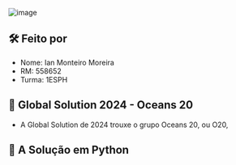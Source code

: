 ![image](https://github.com/ianmonteirom/Global-Solution-1/assets/152393807/43d4cab7-3cf3-4746-9466-973973aed29a)

## 🛠️ Feito por 
- Nome: Ian Monteiro Moreira
- RM: 558652
- Turma: 1ESPH

## 🌊 Global Solution 2024 - Oceans 20
- A Global Solution de 2024 trouxe o grupo Oceans 20, ou O20, 
  
## 🐍 A Solução em Python
